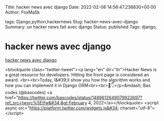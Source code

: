 Title: hacker news avec django
Date: 2022-02-08 14:56:47.236830+00:00
Author: FoxMaSk 

tags: Django,python,hackernews
Slug: hacker-news-avec-django
Summary: un hacker news fait avec django
Status: published
Tags: django,





# hacker news avec django

[hacker news avec django](None)

&lt;blockquote class=&#34;twitter-tweet&#34;&gt;&lt;p lang=&#34;en&#34; dir=&#34;ltr&#34;&gt;Hacker News is a great resource for developers. Hitting the front page is considered an award. &lt;br&gt;&lt;br&gt;Today, I&amp;#39;ll show you how the algorithm works and how you can implement it in Django ORM&lt;br&gt;&lt;br&gt;🧵👇&lt;/p&gt;&amp;mdash; Bas codes (@bascodes) &lt;a href=&#34;https://twitter.com/bascodes/status/1489612649079922697?ref_src=twsrc%5Etfw&#34;&gt;February 4, 2022&lt;/a&gt;&lt;/blockquote&gt; &lt;script async src=&#34;https://platform.twitter.com/widgets.js&#34; charset=&#34;utf-8&#34;&gt;&lt;/script&gt;
